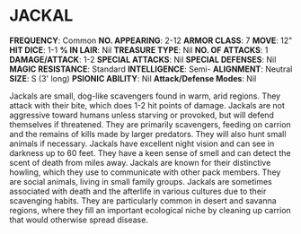 # JACKAL

**FREQUENCY**: Common
**NO. APPEARING**: 2-12
**ARMOR CLASS**: 7
**MOVE**: 12"
**HIT DICE**: 1-1
**% IN LAIR**: Nil
**TREASURE TYPE**: Nil
**NO. OF ATTACKS**: 1
**DAMAGE/ATTACK**: 1-2
**SPECIAL ATTACKS**: Nil
**SPECIAL DEFENSES**: Nil
**MAGIC RESISTANCE**: Standard
**INTELLIGENCE**: Semi-
**ALIGNMENT**: Neutral
**SIZE**: S (3' long)
**PSIONIC ABILITY**: Nil
**Attack/Defense Modes**: Nil

Jackals are small, dog-like scavengers found in warm, arid regions. They attack with their bite, which does 1-2 hit points of damage. Jackals are not aggressive toward humans unless starving or provoked, but will defend themselves if threatened. They are primarily scavengers, feeding on carrion and the remains of kills made by larger predators. They will also hunt small animals if necessary. Jackals have excellent night vision and can see in darkness up to 60 feet. They have a keen sense of smell and can detect the scent of death from miles away. Jackals are known for their distinctive howling, which they use to communicate with other pack members. They are social animals, living in small family groups. Jackals are sometimes associated with death and the afterlife in various cultures due to their scavenging habits. They are particularly common in desert and savanna regions, where they fill an important ecological niche by cleaning up carrion that would otherwise spread disease.
